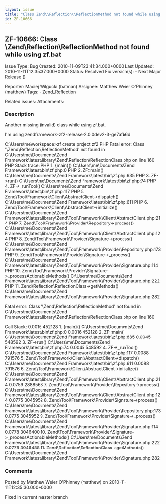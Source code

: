 ```yaml
---
layout: issue
title: "Class Zend\\Reflection\\ReflectionMethod not found while using zf.bat"
id: ZF-10666
---
```


ZF-10666: Class \\Zend\\Reflection\\ReflectionMethod not found while using zf.bat
---------------------------------------------------------------------------------

 Issue Type: Bug Created: 2010-11-09T23:41:34.000+0000 Last Updated: 2010-11-11T12:35:37.000+0000 Status: Resolved Fix version(s): - Next Major Release ()

 Reporter:  Maciej Wilgucki (batman)  Assignee:  Matthew Weier O'Phinney (matthew)  Tags: - Zend\_Reflection

 Related issues:
 Attachments:
### Description

Another missing (invalid) class while using zf.bat.

I'm using zendframework-zf2-release-2.0.0dev2-3-ge7afb6d

C:\\Users\\me\\workspace>zf create project zf2 PHP Fatal error: Class '\\Zend\\Reflection\\ReflectionMethod' not found in C:\\Users\\me\\Documents\\Zend Framework\\latest\\library\\Zend\\Reflection\\ReflectionClass.php on line 160 PHP Stack trace: PHP 1. {main}() C:\\Users\\me\\Documents\\Zend Framework\\latest\\bin\\zf.php:0 PHP 2. ZF::main() C:\\Users\\me\\Documents\\Zend Framework\\latest\\bin\\zf.php:635 PHP 3. ZF->run() C:\\Users\\me\\Documents\\Zend Framework\\latest\\bin\\zf.php:74 PHP 4. ZF->\_runTool() C:\\Users\\me\\Documents\\Zend Framework\\latest\\bin\\zf.php:117 PHP 5. Zend\\Tool\\Framework\\Client\\AbstractClient->dispatch() C:\\Users\\me\\Documents\\Zend Framework\\latest\\bin\\zf.php:611 PHP 6. Zend\\Tool\\Framework\\Client\\AbstractClient->initialize() C:\\Users\\me\\Documents\\Zend Framework\\latest\\library\\Zend\\Tool\\Framework\\Client\\AbstractClient.php:214 PHP 7. Zend\\Tool\\Framework\\Provider\\Repository->process() C:\\Users\\me\\Documents\\Zend Framework\\latest\\library\\Zend\\Tool\\Framework\\Client\\AbstractClient.php:124 PHP 8. Zend\\Tool\\Framework\\Provider\\Signature->process() C:\\Users\\me\\Documents\\Zend Framework\\latest\\library\\Zend\\Tool\\Framework\\Provider\\Repository.php:173 PHP 9. Zend\\Tool\\Framework\\Provider\\Signature->\_process() C:\\Users\\me\\Documents\\Zend Framework\\latest\\library\\Zend\\Tool\\Framework\\Provider\\Signature.php:114 PHP 10. Zend\\Tool\\Framework\\Provider\\Signature->\_processActionableMethods() C:\\Users\\me\\Documents\\Zend Framework\\latest\\library\\Zend\\Tool\\Framework\\Provider\\Signature.php:222 PHP 11. Zend\\Reflection\\ReflectionClass->getMethods() C:\\Users\\me\\Documents\\Zend Framework\\latest\\library\\Zend\\Tool\\Framework\\Provider\\Signature.php:282

Fatal error: Class '\\Zend\\Reflection\\ReflectionMethod' not found in C:\\Users\\me\\Documents\\Zend Framework\\latest\\library\\Zend\\Reflection\\ReflectionClass.php on line 160

Call Stack: 0.0016 452128 1. {main}() C:\\Users\\me\\Documents\\Zend Framework\\latest\\bin\\zf.php:0 0.0016 452128 2. ZF::main() C:\\Users\\me\\Documents\\Zend Framework\\latest\\bin\\zf.php:635 0.0045 548592 3. ZF->run() C:\\Users\\me\\Documents\\Zend Framework\\latest\\bin\\zf.php:74 0.0045 548592 4. ZF->\_runTool() C:\\Users\\me\\Documents\\Zend Framework\\latest\\bin\\zf.php:117 0.0088 791576 5. Zend\\Tool\\Framework\\Client\\AbstractClient->dispatch() C:\\Users\\me\\Documents\\Zend Framework\\latest\\bin\\zf.php:611 0.0088 791576 6. Zend\\Tool\\Framework\\Client\\AbstractClient->initialize() C:\\Users\\me\\Documents\\Zend Framework\\latest\\library\\Zend\\Tool\\Framework\\Client\\AbstractClient.php:214 0.0759 2888568 7. Zend\\Tool\\Framework\\Provider\\Repository->process() C:\\Users\\me\\Documents\\Zend Framework\\latest\\library\\Zend\\Tool\\Framework\\Client\\AbstractClient.php:124 0.0775 3045952 8. Zend\\Tool\\Framework\\Provider\\Signature->process() C:\\Users\\me\\Documents\\Zend Framework\\latest\\library\\Zend\\Tool\\Framework\\Provider\\Repository.php:173 0.0775 3045952 9. Zend\\Tool\\Framework\\Provider\\Signature->\_process() C:\\Users\\me\\Documents\\Zend Framework\\latest\\library\\Zend\\Tool\\Framework\\Provider\\Signature.php:114 0.0778 3046400 10. Zend\\Tool\\Framework\\Provider\\Signature->\_processActionableMethods() C:\\Users\\me\\Documents\\Zend Framework\\latest\\library\\Zend\\Tool\\Framework\\Provider\\Signature.php:222 0.0778 3046488 11. Zend\\Reflection\\ReflectionClass->getMethods() C:\\Users\\me\\Documents\\Zend Framework\\latest\\library\\Zend\\Tool\\Framework\\Provider\\Signature.php:282





### Comments

Posted by Matthew Weier O'Phinney (matthew) on 2010-11-11T12:35:30.000+0000

Fixed in current master branch
